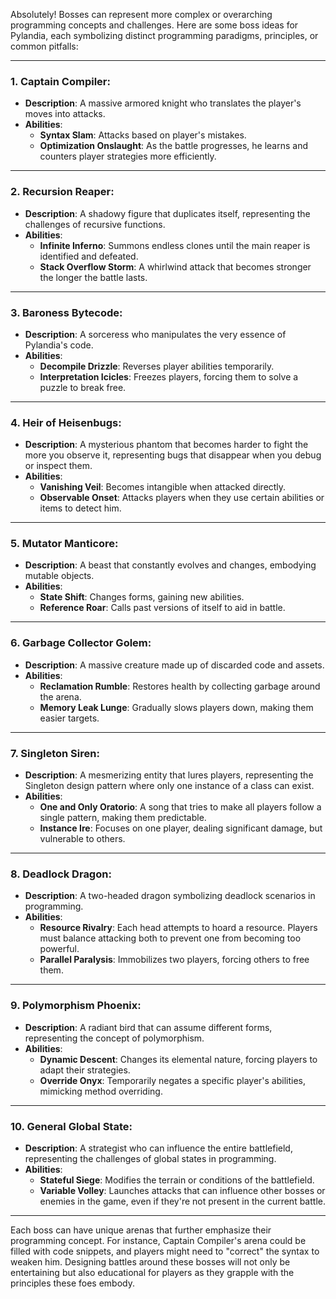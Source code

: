 Absolutely! Bosses can represent more complex or overarching programming concepts and challenges. Here are some boss ideas for Pylandia, each symbolizing distinct programming paradigms, principles, or common pitfalls:

---

### **1. Captain Compiler**:
- **Description**: A massive armored knight who translates the player's moves into attacks.
- **Abilities**:
  - **Syntax Slam**: Attacks based on player's mistakes.
  - **Optimization Onslaught**: As the battle progresses, he learns and counters player strategies more efficiently.
  
---

### **2. Recursion Reaper**:
- **Description**: A shadowy figure that duplicates itself, representing the challenges of recursive functions.
- **Abilities**:
  - **Infinite Inferno**: Summons endless clones until the main reaper is identified and defeated.
  - **Stack Overflow Storm**: A whirlwind attack that becomes stronger the longer the battle lasts.

---

### **3. Baroness Bytecode**:
- **Description**: A sorceress who manipulates the very essence of Pylandia's code.
- **Abilities**:
  - **Decompile Drizzle**: Reverses player abilities temporarily.
  - **Interpretation Icicles**: Freezes players, forcing them to solve a puzzle to break free.

---

### **4. Heir of Heisenbugs**:
- **Description**: A mysterious phantom that becomes harder to fight the more you observe it, representing bugs that disappear when you debug or inspect them.
- **Abilities**:
  - **Vanishing Veil**: Becomes intangible when attacked directly.
  - **Observable Onset**: Attacks players when they use certain abilities or items to detect him.

---

### **5. Mutator Manticore**:
- **Description**: A beast that constantly evolves and changes, embodying mutable objects.
- **Abilities**:
  - **State Shift**: Changes forms, gaining new abilities.
  - **Reference Roar**: Calls past versions of itself to aid in battle.

---

### **6. Garbage Collector Golem**:
- **Description**: A massive creature made up of discarded code and assets.
- **Abilities**:
  - **Reclamation Rumble**: Restores health by collecting garbage around the arena.
  - **Memory Leak Lunge**: Gradually slows players down, making them easier targets.

---

### **7. Singleton Siren**:
- **Description**: A mesmerizing entity that lures players, representing the Singleton design pattern where only one instance of a class can exist.
- **Abilities**:
  - **One and Only Oratorio**: A song that tries to make all players follow a single pattern, making them predictable.
  - **Instance Ire**: Focuses on one player, dealing significant damage, but vulnerable to others.

---

### **8. Deadlock Dragon**:
- **Description**: A two-headed dragon symbolizing deadlock scenarios in programming.
- **Abilities**:
  - **Resource Rivalry**: Each head attempts to hoard a resource. Players must balance attacking both to prevent one from becoming too powerful.
  - **Parallel Paralysis**: Immobilizes two players, forcing others to free them.

---

### **9. Polymorphism Phoenix**:
- **Description**: A radiant bird that can assume different forms, representing the concept of polymorphism.
- **Abilities**:
  - **Dynamic Descent**: Changes its elemental nature, forcing players to adapt their strategies.
  - **Override Onyx**: Temporarily negates a specific player's abilities, mimicking method overriding.

---

### **10. General Global State**:
- **Description**: A strategist who can influence the entire battlefield, representing the challenges of global states in programming.
- **Abilities**:
  - **Stateful Siege**: Modifies the terrain or conditions of the battlefield.
  - **Variable Volley**: Launches attacks that can influence other bosses or enemies in the game, even if they're not present in the current battle.

---

Each boss can have unique arenas that further emphasize their programming concept. For instance, Captain Compiler's arena could be filled with code snippets, and players might need to "correct" the syntax to weaken him. Designing battles around these bosses will not only be entertaining but also educational for players as they grapple with the principles these foes embody.
